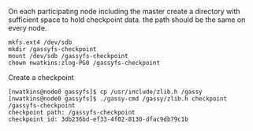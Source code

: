 On each participating node including the master create a directory with
sufficient space to hold checkpoint data. the path should be the same on
every node.

```
mkfs.ext4 /dev/sdb
mkdir /gassyfs-checkpoint
mount /dev/sdb /gassyfs-checkpoint
chown nwatkins:zlog-PG0 /gassyfs-checkpoint
```

Create a checkpoint

```
[nwatkins@node0 gassyfs]$ cp /usr/include/zlib.h /gassy                                                                                                                                                            
[nwatkins@node0 gassyfs]$ ./gassy-cmd /gassy/zlib.h checkpoint
/gassyfs-checkpoint
checkpoint path: /gassyfs-checkpoint
checkpoint id: 3db236bd-ef33-4f02-8130-dfac9db79c1b
```
